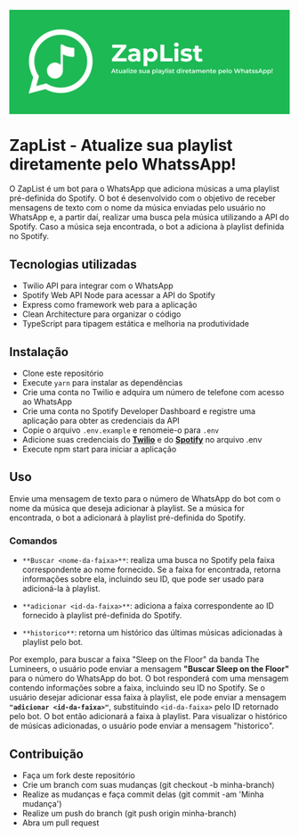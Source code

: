<p align="center">
  <img align="center" src="docs/banner.png">
</p>

# ZapList - Atualize sua playlist diretamente pelo WhatssApp!
O ZapList é um bot para o WhatsApp que adiciona músicas a uma playlist pré-definida do Spotify. O bot é desenvolvido com o objetivo de receber mensagens de texto com o nome da música enviadas pelo usuário no WhatsApp e, a partir daí, realizar uma busca pela música utilizando a API do Spotify. Caso a música seja encontrada, o bot a adiciona à playlist definida no Spotify.

## Tecnologias utilizadas
- Twilio API para integrar com o WhatsApp
- Spotify Web API Node para acessar a API do Spotify
- Express como framework web para a aplicação
- Clean Architecture para organizar o código
- TypeScript para tipagem estática e melhoria na produtividade

## Instalação
- Clone este repositório
- Execute `yarn` para instalar as dependências
- Crie uma conta no Twilio e adquira um número de telefone com acesso ao WhatsApp
- Crie uma conta no Spotify Developer Dashboard e registre uma aplicação para obter as credenciais da API
- Copie o arquivo `.env.example` e renomeie-o para `.env`
- Adicione suas credenciais do [**Twilio**](https://www.twilio.com/) e do [**Spotify**](https://developer.spotify.com/) no arquivo .env
- Execute npm start para iniciar a aplicação

## Uso
Envie uma mensagem de texto para o número de WhatsApp do bot com o nome da música que deseja adicionar à playlist. Se a música for encontrada, o bot a adicionará à playlist pré-definida do Spotify.

### Comandos

- `**Buscar <nome-da-faixa>**`: realiza uma busca no Spotify pela faixa correspondente ao nome fornecido. Se a faixa for encontrada, retorna informações sobre ela, incluindo seu ID, que pode ser usado para adicioná-la à playlist.

- `**adicionar <id-da-faixa>**`: adiciona a faixa correspondente ao ID fornecido à playlist pré-definida do Spotify.

- `**historico**`: retorna um histórico das últimas músicas adicionadas à playlist pelo bot.

Por exemplo, para buscar a faixa "Sleep on the Floor" da banda The Lumineers, o usuário pode enviar a mensagem **"Buscar Sleep on the Floor"** para o número do WhatsApp do bot. O bot responderá com uma mensagem contendo informações sobre a faixa, incluindo seu ID no Spotify. Se o usuário desejar adicionar essa faixa à playlist, ele pode enviar a mensagem **`"adicionar <id-da-faixa>"`**, substituindo `<id-da-faixa>` pelo ID retornado pelo bot. O bot então adicionará a faixa à playlist. Para visualizar o histórico de músicas adicionadas, o usuário pode enviar a mensagem "historico".
## Contribuição
- Faça um fork deste repositório
- Crie um branch com suas mudanças (git checkout -b minha-branch)
- Realize as mudanças e faça commit delas (git commit -am 'Minha mudança')
- Realize um push do branch (git push origin minha-branch)
- Abra um pull request
